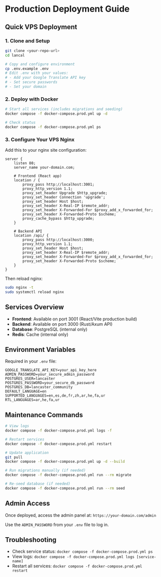 # Production Deployment Guide

## Quick VPS Deployment

### 1. Clone and Setup
```bash
git clone <your-repo-url>
cd lancal

# Copy and configure environment
cp .env.example .env
# Edit .env with your values:
# - Add your Google Translate API key
# - Set secure passwords
# - Set your domain
```

### 2. Deploy with Docker
```bash
# Start all services (includes migrations and seeding)
docker compose -f docker-compose.prod.yml up -d

# Check status
docker compose -f docker-compose.prod.yml ps
```

### 3. Configure Your VPS Nginx

Add this to your nginx site configuration:

```nginx
server {
    listen 80;
    server_name your-domain.com;

    # Frontend (React app)
    location / {
        proxy_pass http://localhost:3001;
        proxy_http_version 1.1;
        proxy_set_header Upgrade $http_upgrade;
        proxy_set_header Connection 'upgrade';
        proxy_set_header Host $host;
        proxy_set_header X-Real-IP $remote_addr;
        proxy_set_header X-Forwarded-For $proxy_add_x_forwarded_for;
        proxy_set_header X-Forwarded-Proto $scheme;
        proxy_cache_bypass $http_upgrade;
    }

    # Backend API
    location /api/ {
        proxy_pass http://localhost:3000;
        proxy_http_version 1.1;
        proxy_set_header Host $host;
        proxy_set_header X-Real-IP $remote_addr;
        proxy_set_header X-Forwarded-For $proxy_add_x_forwarded_for;
        proxy_set_header X-Forwarded-Proto $scheme;
    }
}
```

Then reload nginx:
```bash
sudo nginx -t
sudo systemctl reload nginx
```

## Services Overview

- **Frontend**: Available on port 3001 (React/Vite production build)
- **Backend**: Available on port 3000 (Rust/Axum API)
- **Database**: PostgreSQL (internal only)
- **Redis**: Cache (internal only)

## Environment Variables

Required in your `.env` file:

```env
GOOGLE_TRANSLATE_API_KEY=your_api_key_here
ADMIN_PASSWORD=your_secure_admin_password
POSTGRES_USER=lancaster
POSTGRES_PASSWORD=your_secure_db_password
POSTGRES_DB=lancaster_community
DEFAULT_LANGUAGE=en
SUPPORTED_LANGUAGES=en,es,de,fr,zh,ar,he,fa,ur
RTL_LANGUAGES=ar,he,fa,ur
```

## Maintenance Commands

```bash
# View logs
docker compose -f docker-compose.prod.yml logs -f

# Restart services
docker compose -f docker-compose.prod.yml restart

# Update application
git pull
docker compose -f docker-compose.prod.yml up -d --build

# Run migrations manually (if needed)
docker compose -f docker-compose.prod.yml run --rm migrate

# Re-seed database (if needed)
docker compose -f docker-compose.prod.yml run --rm seed
```

## Admin Access

Once deployed, access the admin panel at:
`https://your-domain.com/admin`

Use the `ADMIN_PASSWORD` from your `.env` file to log in.

## Troubleshooting

- Check service status: `docker compose -f docker-compose.prod.yml ps`
- View logs: `docker compose -f docker-compose.prod.yml logs [service-name]`
- Restart all services: `docker compose -f docker-compose.prod.yml restart`